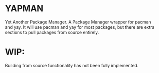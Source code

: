 # YAPMAN 

Yet Another Package Manager.  A Package Manager wrapper for pacman and yay. It will use pacman and yay for most packages, but there are extra sections to pull packages from source entirely. 

# WIP:
Building from source functionality has not been fully implemented.
